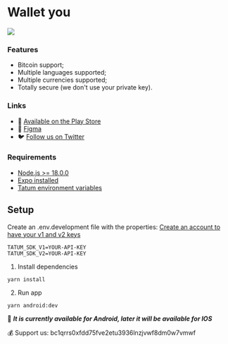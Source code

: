 # Wallet you

![](https://i.imgur.com/iqMpQtO.jpg)

### Features

- Bitcoin support;
- Multiple languages supported;
- Multiple currencies supported;
- Totally secure (we don't use your private key).

### Links

- :robot: [Available on the Play Store](https://play.google.com/store/apps/details?id=com.cyberkaidev.walletyou)
- :art: [Figma](https://www.figma.com/file/blAHuULYf6EKSGSCJSn4VC/Wallet-you?type=design&t=JjtfPpvcyhgvYuu8-1)
- :bird: [Follow us on Twitter](https://twitter.com/cyberkaidev)

### Requirements

- [Node.js >= 18.0.0](https://nodejs.org/en)
- [Expo installed](https://docs.expo.dev/)
- [Tatum environment variables](https://docs.tatum.com/)

## Setup

Create an .env.development file with the properties:
[Create an account to have your v1 and v2 keys](https://docs.tatum.com/)

```
TATUM_SDK_V1=YOUR-API-KEY
TATUM_SDK_V2=YOUR-API-KEY
```

1. Install dependencies

```shell
yarn install
```

2. Run app

```shell
yarn android:dev
```

:apple: **_It is currently available for Android, later it will be available for IOS_**

:moneybag: Support us: bc1qrrs0xfdd75fve2etu3936lnzjvwf8dm0w7vmwf
